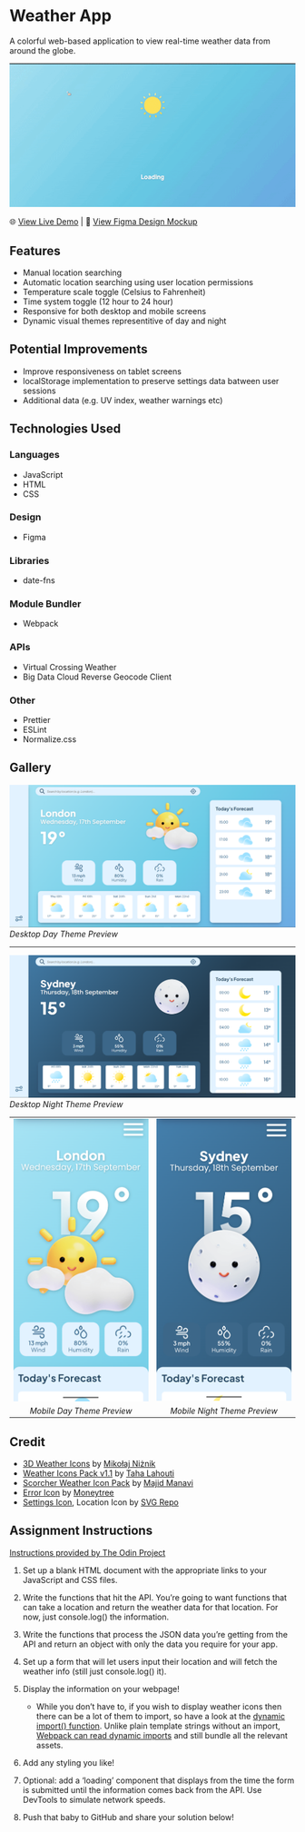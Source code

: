# Weather App
A colorful web-based application to view real-time weather data from around the globe.

![Screen Recording GIF](screenshots/screen-recording.gif)

🌐 [View Live Demo]() | 🎨 [View Figma Design Mockup](https://www.figma.com/design/OmjFS9xxUZnGE5xoWucLV7/Weather-App?node-id=0-1&p=f&t=aOSgGDqqiZ7Qm8Ez-0)

## Features
- Manual location searching
- Automatic location searching using user location permissions
- Temperature scale toggle (Celsius to Fahrenheit)
- Time system toggle (12 hour to 24 hour)
- Responsive for both desktop and mobile screens
- Dynamic visual themes representitive of day and night

## Potential Improvements
- Improve responsiveness on tablet screens
- localStorage implementation to preserve settings data batween user sessions
- Additional data (e.g. UV index, weather warnings etc) 

## Technologies Used
### Languages
- JavaScript
- HTML
- CSS
### Design
- Figma
### Libraries
- date-fns
### Module Bundler
- Webpack
### APIs
- Virtual Crossing Weather
- Big Data Cloud Reverse Geocode Client
### Other
- Prettier
- ESLint
- Normalize.css

## Gallery
![Desktop Day Theme Preview](screenshots/desktop-day.png)
*Desktop Day Theme Preview*
<hr>

![Desktop Night Theme Preview](screenshots/desktop-night.png)
*Desktop Night Theme Preview*

| | |
| :---: | :---: |
![Mobile Day Theme Preview](screenshots/mobile-day.png) | ![Mobile Night Theme Preview](screenshots/mobile-night.png)
*Mobile Day Theme Preview* | *Mobile Night Theme Preview*

## Credit
- [3D Weather Icons](https://dribbble.com/shots/16526395-3D-Weather-Icons) by [Mikołaj Niżnik](https://dribbble.com/mniznik)
- [Weather Icons Pack v1.1](https://dribbble.com/shots/16445086--Weather-Icons-Pack-v1-1) by [Taha Lahouti](https://dribbble.com/TahaTH)
- [Scorcher Weather Icon Pack](https://dribbble.com/shots/23959836-Scorcher-Weather-icon-pack-NEW) by [Majid Manavi](https://dribbble.com/majidart73)
- [Error Icon](https://www.svgrepo.com/svg/447994/error) by [Moneytree](https://www.svgrepo.com/author/moneytree/)
- [Settings Icon](https://staging.svgrepo.com/svg/471876/settings-04), Location Icon by [SVG Repo](https://staging.svgrepo.com/)

## Assignment Instructions
[Instructions provided by The Odin Project](https://www.theodinproject.com/lessons/node-path-javascript-weather-app)
1. Set up a blank HTML document with the appropriate links to your JavaScript and CSS files.

2. Write the functions that hit the API. You’re going to want functions that can take a location and return the weather data for that location. For now, just console.log() the information.

3. Write the functions that process the JSON data you’re getting from the API and return an object with only the data you require for your app.

4. Set up a form that will let users input their location and will fetch the weather info (still just console.log() it).

5. Display the information on your webpage!
   - While you don’t have to, if you wish to display weather icons then there can be a lot of them to import, so have a look at the [dynamic import() function](https://developer.mozilla.org/en-US/docs/Web/JavaScript/Reference/Operators/import). Unlike plain template strings without an import, [Webpack can read dynamic imports](https://webpack.js.org/api/module-methods/#dynamic-expressions-in-import) and still bundle all the relevant assets.

6. Add any styling you like!

7. Optional: add a ‘loading’ component that displays from the time the form is submitted until the information comes back from the API. Use DevTools to simulate network speeds.

8. Push that baby to GitHub and share your solution below!

